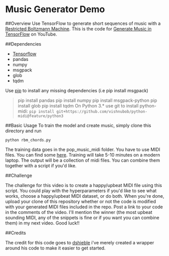 # Music Generator Demo

##Overview
Use TensorFlow to generate short sequences of music with a [Restricted Boltzmann Machine](http://deeplearning4j.org/restrictedboltzmannmachine.html). This is the code for [Generate Music in TensorFlow]() on YouTube.

##Dependencies

* [Tensorflow](https://www.tensorflow.org/versions/r0.10/get_started/os_setup.html)
* pandas
* numpy
* msgpack
* glob
* tqdm

Use [pip](https://pypi.python.org/pypi/pip) to install any missing dependencies (i.e pip install msgpack)
> pip install pandas
> pip install numpy
> pip install msgpack-python
> pip install glob
> pip install tqdm
> On Python 3.* use git to install python-midi:
> ``` pip install git+https://github.com/vishnubob/python-midi@feature/python3 ```

##Basic Usage
To train the model and create music, simply clone this directory and run
```
python rbm_chords.py
```

The training data goes in the pop_music_midi folder. You have to use MIDI files. You can find some [here](http://www.midiworld.com/files/). Training will take 5-10 minutes on a modern laptop. The output will be a collection of midi files. You can combine them together with a script if you'd like.

##Challenge

The challenge for this video is to create a happy/upbeat MIDI file using this script. You could play with the hyperparameters if you'd like to see what works, choose a happy/upbeat MIDI dataset, or do both. When you're done, upload your clone of this repository whether or not the code is modified with your generated MIDI files included in the repo. Post a link to your code in the comments of the video. I'll mention the winner (the most upbeat sounding MIDI, any of the snippets is fine or if you want you can combine them) in my next video. Good luck!!

##Credits

The credit for this code goes to [dshieble](https://github.com/dshieble) i've merely created a wrapper around his code to make it easier to get started.
